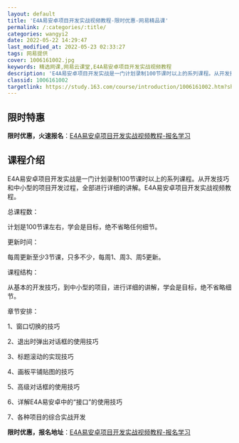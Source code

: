 ```yaml
---
layout: default
title: 'E4A易安卓项目开发实战视频教程-限时优惠-网易精品课'
permalink: /:categories/:title/
categories: wangyi2
date: 2022-05-22 14:29:47
last_modified_at: 2022-05-23 02:33:27
tags: 网易提供
cover: 1006161002.jpg
keywords: 精选网课,网易云课堂,E4A易安卓项目开发实战视频教程
description: 'E4A易安卓项目开发实战是一门计划录制100节课时以上的系列课程。从开发技巧和中小型的项目开发过程，全部进行详细的讲解。'
classid: 1006161002
targetlink: https://study.163.com/course/introduction/1006161002.htm?share=1&shareId=1025206652&utm_campaign=share&utm_medium=iphoneShare&utm_source=&utm_u=1025206652
---
```


## 限时特惠

**限时优惠，火速报名**：[E4A易安卓项目开发实战视频教程-报名学习](https://study.163.com/course/introduction/1006161002.htm?share=1&shareId=1025206652&utm_campaign=share&utm_medium=iphoneShare&utm_source=&utm_u=1025206652)

## 课程介绍

E4A易安卓项目开发实战是一门计划录制100节课时以上的系列课程。从开发技巧和中小型的项目开发过程，全部进行详细的讲解。E4A易安卓项目开发实战视频教程。

总课程数：

计划是100节课左右，学会是目标，绝不省略任何细节。

更新时间：

每周更新至少3节课，只多不少，每周1、周3、周5更新。

课程结构：

从基本的开发技巧，到中小型的项目，进行详细的讲解，学会是目标，绝不省略细节。

章节安排：

1、窗口切换的技巧

2、退出时弹出对话框的使用技巧

3、标题滚动的实现技巧

4、画板平铺贴图的技巧

5、高级对话框的使用技巧

6、详解E4A易安卓中的“接口”的使用技巧

7、各种项目的综合实战开发

**限时优惠，报名地址**：[E4A易安卓项目开发实战视频教程-报名学习](https://study.163.com/course/introduction/1006161002.htm?share=1&shareId=1025206652&utm_campaign=share&utm_medium=iphoneShare&utm_source=&utm_u=1025206652)

